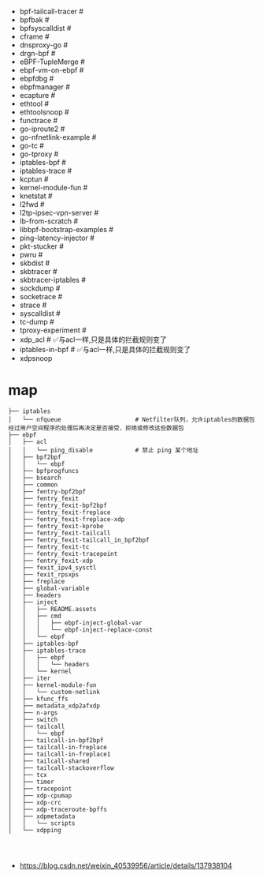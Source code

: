 - bpf-tailcall-tracer                                                                # 
- bpfbak                                                                             # 
- bpfsyscalldist                                                                     # 
- cframe                                                                             # 
- dnsproxy-go                                                                        # 
- drgn-bpf                                                                           # 
- eBPF-TupleMerge                                                                    # 
- ebpf-vm-on-ebpf                                                                    # 
- ebpfdbg                                                                            # 
- ebpfmanager                                                                        # 
- ecapture                                                                           # 
- ethtool                                                                            # 
- ethtoolsnoop                                                                       # 
- functrace                                                                          # 
- go-iproute2                                                                        # 
- go-nfnetlink-example                                                               # 
- go-tc                                                                              # 
- go-tproxy                                                                          # 
- iptables-bpf                                                                       # 
- iptables-trace                                                                     # 
- kcptun                                                                             # 
- kernel-module-fun                                                                  # 
- knetstat                                                                           # 
- l2fwd                                                                              # 
- l2tp-ipsec-vpn-server                                                              # 
- lb-from-scratch                                                                    # 
- libbpf-bootstrap-examples                                                          # 
- ping-latency-injector                                                              # 
- pkt-stucker                                                                        # 
- pwru                                                                               # 
- skbdist                                                                            # 
- skbtracer                                                                          # 
- skbtracer-iptables                                                                 # 
- sockdump                                                                           # 
- socketrace                                                                         # 
- strace                                                                             # 
- syscalldist                                                                        # 
- tc-dump                                                                            # 
- tproxy-experiment                                                                  # 
- xdp_acl                                                                            # ✅与acl一样,只是具体的拦截规则变了
- iptables-in-bpf                                                                    # ✅与acl一样,只是具体的拦截规则变了
- xdpsnoop



# map
```
├── iptables
│   └── nfqueue                     # Netfilter队列，允许iptables的数据包经过用户空间程序的处理后再决定是否接受、拒绝或修改这些数据包
├── ebpf
│   ├── acl
│   │   └── ping_disable            # 禁止 ping 某个地址
│   ├── bpf2bpf
│   │   └── ebpf
│   ├── bpfprogfuncs
│   ├── bsearch
│   ├── common
│   ├── fentry-bpf2bpf
│   ├── fentry_fexit
│   ├── fentry_fexit-bpf2bpf
│   ├── fentry_fexit-freplace
│   ├── fentry_fexit-freplace-xdp
│   ├── fentry_fexit-kprobe
│   ├── fentry_fexit-tailcall
│   ├── fentry_fexit-tailcall_in_bpf2bpf
│   ├── fentry_fexit-tc
│   ├── fentry_fexit-tracepoint
│   ├── fentry_fexit-xdp
│   ├── fexit_ipv4_sysctl
│   ├── fexit_rpsxps
│   ├── freplace
│   ├── global-variable
│   ├── headers
│   ├── inject
│   │   ├── README.assets
│   │   ├── cmd
│   │   │   ├── ebpf-inject-global-var
│   │   │   └── ebpf-inject-replace-const
│   │   └── ebpf
│   ├── iptables-bpf
│   ├── iptables-trace
│   │   ├── ebpf
│   │   │   └── headers
│   │   └── kernel
│   ├── iter
│   ├── kernel-module-fun
│   │   └── custom-netlink
│   ├── kfunc_ffs
│   ├── metadata_xdp2afxdp
│   ├── n-args
│   ├── switch
│   ├── tailcall
│   │   └── ebpf
│   ├── tailcall-in-bpf2bpf
│   ├── tailcall-in-freplace
│   ├── tailcall-in-freplace1
│   ├── tailcall-shared
│   ├── tailcall-stackoverflow
│   ├── tcx
│   ├── timer
│   ├── tracepoint
│   ├── xdp-cpumap
│   ├── xdp-crc
│   ├── xdp-traceroute-bpffs
│   ├── xdpmetadata
│   │   └── scripts
│   └── xdpping




```


- https://blog.csdn.net/weixin_40539956/article/details/137938104